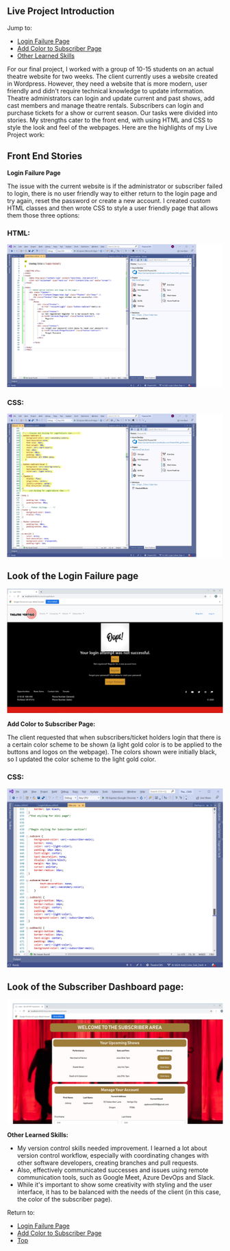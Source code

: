 ## Live Project Introduction
Jump to:
* <a href="#login">Login Failure Page</a>
* <a href="#subscriber">Add Color to Subscriber Page</a>
* <a href="#other">Other Learned Skills </a>

<p id="intro">For our final project, I worked with a group of 10-15 students on an actual theatre website for two weeks. The client currently uses a website created in Wordpress. However, they need a website that is more modern, user friendly and didn't require technical knowledge to update information. Theatre administrators can login and update current and past shows, add cast members and manage theatre rentals. Subscribers can login and purchase tickets for a show or current season. Our tasks were divided into stories. My strengths cater to the front end, with using HTML and CSS to style the look and feel of the webpages. Here are the highlights of my Live Project work:

## Front End Stories
<p id="login"> <strong>Login Failure Page</strong>

The issue with the current website is if the administrator or subscriber failed to login, there is no user friendly way to either return to the login page and try again, reset the password or create a new account. I created custom HTML classes and then wrote CSS to style a user friendly page that allows them those three options: 

### HTML: 
<img src="/images/LoginFailureHTML.jpg">

### CSS:
<img src="/images/LoginFailureCSS.jpg">

## Look of the Login Failure page
<img src="/images/LoginFailurePage.jpg">

<p id="subscriber"> <strong>Add Color to Subscriber Page:</strong>

The client requested that when subscribers/ticket holders login that there is a certain color scheme to be shown (a light gold color is to be applied to the buttons and logos on the webpage). The colors shown were initially black, so I updated the color scheme to the light gold color. 

### CSS:
<img src="/images/SubscriberDashCSS.jpg">

## Look of the Subscriber Dashboard page:
<img src="/images/SubscriberDash.jpg">

 <p id="other"> <strong>Other Learned Skills:</strong>
	
* My version control skills needed improvement. I learned a lot about version control workflow, especially with coordinating changes with other software developers, creating branches and pull requests.
* Also, effectively communicated successes and issues using remote communication tools, such as Google Meet, Azure DevOps and Slack.
* While it's important to show some creativity with styling and the user interface, it has to be balanced with the needs of the client (in this case, the color of the subscriber page).  

Return to: 
* <a href="#login">Login Failure Page</a>
* <a href="#subscriber">Add Color to Subscriber Page</a>
* <a href="#intro">Top </a>
	
	
